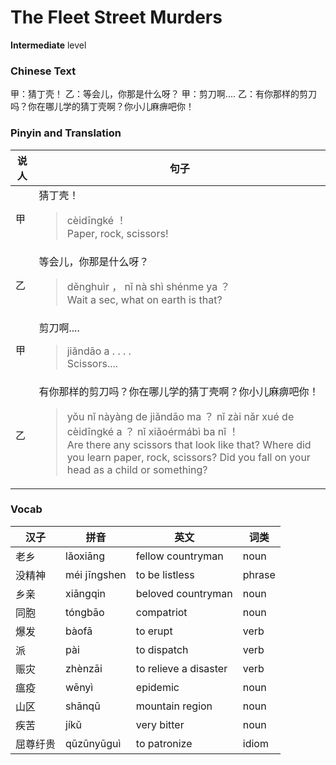 # The Fleet Street Murders
**Intermediate** level
### Chinese Text
甲：猜丁壳！
乙：等会儿，你那是什么呀？
甲：剪刀啊....
乙：有你那样的剪刀吗？你在哪儿学的猜丁壳啊？你小儿麻痹吧你！

### Pinyin and Translation
|说人|句子|
|----|----|
|甲|猜丁壳！<blockquote>cèidīngké ！<br />Paper, rock, scissors!</blockquote>|
|乙|等会儿，你那是什么呀？<blockquote>děnghuìr ， nǐ nà shì shénme ya ？<br />Wait a sec, what on earth is that?</blockquote>|
|甲|剪刀啊....<blockquote>jiǎndāo a . . . .<br />Scissors....</blockquote>|
|乙|有你那样的剪刀吗？你在哪儿学的猜丁壳啊？你小儿麻痹吧你！<blockquote>yǒu nǐ nàyàng de jiǎndāo ma ？ nǐ zài nǎr xué de cèidīngké a ？ nǐ xiǎoérmábì ba nǐ ！<br />Are there any scissors that look like that? Where did you learn paper, rock, scissors? Did you fall on your head as a child or something?</blockquote>|
### Vocab
|汉子|拼音|英文|词类|
|----|----|----|----|
|老乡|lǎoxiāng|fellow countryman|noun|
|没精神|méi jīngshen|to be listless|phrase|
|乡亲|xiāngqin|beloved countryman|noun|
|同胞|tóngbāo|compatriot|noun|
|爆发|bàofā|to erupt|verb|
|派|pài|to dispatch|verb|
|赈灾|zhènzāi|to relieve a disaster|verb|
|瘟疫|wēnyì|epidemic|noun|
|山区|shānqū|mountain region|noun|
|疾苦|jíkǔ|very bitter|noun|
|屈尊纡贵|qūzūnyūguì|to patronize|idiom|